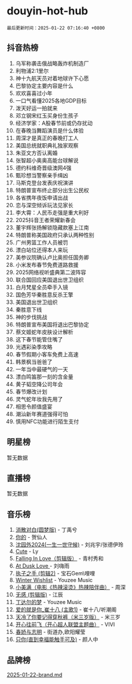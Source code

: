 # douyin-hot-hub

`最后更新时间：2025-01-22 07:16:40 +0800`

## 抖音热榜

1. 乌军称袭击俄战略轰炸机制造厂
1. 利物浦2:1里尔
1. 神十九航天员对着地球许下心愿
1. 巴黎协定主要内容是什么
1. 欢欢喜喜过小年
1. 一口气看懂2025各地GDP目标
1. 泼天好运一拍就来
1. 邓立钢宋红玉买身份生孩子
1. 经济学家：A股春节前或仍存扰动
1. 在春晚当舞蹈演员是什么体验
1. 周深才是真正的春晚打工人
1. 美国总统就职典礼独家观察
1. 朱亚文方否认离婚
1. 张智超小奥奥高能台球解说
1. 德约科维奇晋级澳网4强
1. 甄珍想当警察亲手缉凶
1. 马斯克登台发表庆祝演讲
1. 特朗普宣布终止部分出生公民权
1. 各省携年夜饭申请出战
1. 恋与深空倾诉玩法见家长
1. 李大霄：人民币走强是重大利好
1. 2025抖音王者荣耀新春会
1. 董宇辉张扬解锁隐藏款塞上江南
1. 特朗普称美国政府只承认两种性别
1. 广州男篮工作人员被罚
1. 漂白站位还得本人来玩
1. 美参议院确认卢比奥担任国务卿
1. 小米发布春节免费道路救援
1. 2025网络视听盛典第二波阵容
1. 联合国回应美国退出世卫组织
1. 白月梵星全员牵手入镜
1. 国色芳华秦胜意反杀王擎
1. 美国退出世卫组织
1. 秦胜意下线
1. 神的步伐挑战
1. 特朗普宣布美国将退出巴黎协定
1. 蔡文姬蛇年皮肤设计解析
1. 这下春节能管住嘴了
1. 光遇彩染季攻略
1. 春节假期小客车免费上高速
1. 韩景枫当爸爸了
1. 一年当中最硬气的一天
1. 漂白鸣笛那一刻的含金量
1. 黄子韬空降公司年会
1. 春节爆改计划
1. 灵气蛇年妆我先用了
1. 相思令颜值盛宴
1. 潮汕新年赛道强得可怕
1. 慎用NFC功能进行陌生支付

## 明星榜

暂无数据

## 直播榜

暂无数据

## 音乐榜

1. [消散对白(圆梦版)](https://sf5-hl-cdn-tos.douyinstatic.com/obj/tos-cn-ve-2774/og4jB5I5IizzoZVAAAzWgBMAsMDWoArfwBOiFs) - 丁禹兮
1. [你的](https://sf5-hl-cdn-tos.douyinstatic.com/obj/tos-cn-ve-2774/oYuIeKf42jB7sEV6B2upMdpYAgfrQWj0FeRegh) - 贺仙人
1. [沈园外2024(一生一世守候)](https://sf5-hl-cdn-tos.douyinstatic.com/obj/tos-cn-ve-2774/oAIYMHGCmKaYKFDd6FZBf9AfMfx1eErAAEJAFH) - 刘兆宇/张德伊玲
1. [Cute](https://sf5-hl-cdn-tos.douyinstatic.com/obj/tos-cn-ve-2774/o4IbIzHWKAAB4wsS5qMBRiiAlEBGTpQRNfFvuo) - Ly
1. [Falling In Love（剪辑版）](https://sf5-hl-cdn-tos.douyinstatic.com/obj/tos-cn-ve-2774/o8ajpA8zzgBPahbBIO8AcKGBLJezFCRd1wfP9f) - 青村秀和
1. [ At Dusk  Love ](https://sf5-hl-cdn-tos.douyinstatic.com/obj/tos-cn-ve-2774/o8CrpCf5CaYgI4ZrtQgMQAFEfuGqNnRSDQAPBc) - 刘嗨雨
1. [执子之手 (剪辑2)](https://sf5-hl-cdn-tos.douyinstatic.com/obj/tos-cn-ve-2774/oUoZLQjCc31XzqsBnBQUNgeKtYPBcgbFDwtfcu) - 宝石Gem\哩哩
1. [Winter Wishlist](https://sf5-hl-cdn-tos.douyinstatic.com/obj/tos-cn-ve-2774/oIIgUOeamCFCVAzxN6MFRLIBlLGpUqQxeeHrLE) - Youzee Music
1. [小美满（电影《热辣滚烫》热辣陪伴曲）](https://sf5-hl-cdn-tos.douyinstatic.com/obj/tos-cn-ve-2774/o0GAn2lSgfZIDUgtevCGDQYnFg4CwnrBaxbTZL) - 周深
1. [无感 (剪辑版)](https://sf5-hl-cdn-tos.douyinstatic.com/obj/tos-cn-ve-2774/o0eIsUzJBDlQaQFC5OFlgbMEZC1TFYBftOBn6p) - 江辰
1. [丁达尔的梦](https://sf5-hl-cdn-tos.douyinstatic.com/obj/tos-cn-ve-2774/oMU3WirUZBVQkAC9ccG5P2IQirziZM2RTInUY) - Youzee Music
1. [爱的就是你_崔十八 (主歌1)](https://sf5-hl-cdn-tos.douyinstatic.com/obj/tos-cn-ve-2774/oI5BO5DhFZ6UTcNCnZaOCBLtZ7WIMQGfgnXf5E) - 崔十八/听潮阁
1. [天冷了你要记得穿秋裤（米三岁版）](https://sf5-hl-cdn-tos.douyinstatic.com/obj/tos-cn-ve-2774/oQlIwVIDWiZ6BQilAorS7MA0AgCkQDvcZAdm1) - 米三岁
1. [开心往前飞（开心超人联盟主题曲）](https://sf5-hl-cdn-tos.douyinstatic.com/obj/tos-cn-ve-2774/9d8fb7c82cf1421fb93a9fe925275e0a) - VIVI
1. [春娇与志明](https://sf5-hl-cdn-tos.douyinstatic.com/obj/tos-cn-ve-2774/e530d8fceb7044b39707d7f9ff54add1) - 街道办,欧阳耀莹
1. [只你(直到幸福能触手可及)](https://sf5-hl-cdn-tos.douyinstatic.com/obj/tos-cn-ve-2774/o0lBkRDzFTeaVSUz3ZZSCBVtZ5DIMQGfgmEAuE) - 颜人中

## 品牌榜

[2025-01-22-brand.md](2025-01-22-brand.md)
